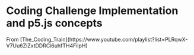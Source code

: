 <h1>Coding Challenge Implementation and p5.js concepts</h1> From [The_Coding_Train](https://www.youtube.com/playlist?list=PLRqwX-V7Uu6ZiZxtDDRCi6uhfTH4FilpH)
